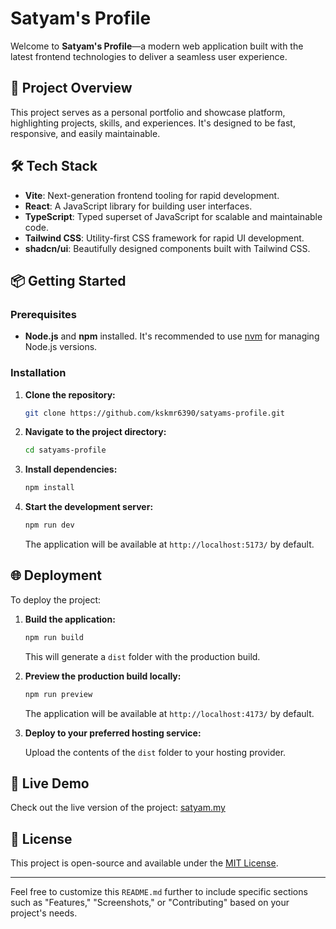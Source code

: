 
# Satyam's Profile

Welcome to **Satyam's Profile**—a modern web application built with the latest frontend technologies to deliver a seamless user experience.

## 🚀 Project Overview

This project serves as a personal portfolio and showcase platform, highlighting projects, skills, and experiences. It's designed to be fast, responsive, and easily maintainable.

## 🛠️ Tech Stack

* **Vite**: Next-generation frontend tooling for rapid development.
* **React**: A JavaScript library for building user interfaces.
* **TypeScript**: Typed superset of JavaScript for scalable and maintainable code.
* **Tailwind CSS**: Utility-first CSS framework for rapid UI development.
* **shadcn/ui**: Beautifully designed components built with Tailwind CSS.

## 📦 Getting Started

### Prerequisites

* **Node.js** and **npm** installed. It's recommended to use [nvm](https://github.com/nvm-sh/nvm#installing-and-updating) for managing Node.js versions.

### Installation

1. **Clone the repository:**

   ```bash
   git clone https://github.com/kskmr6390/satyams-profile.git
   ```

2. **Navigate to the project directory:**

   ```bash
   cd satyams-profile
   ```

3. **Install dependencies:**

   ```bash
   npm install
   ```

4. **Start the development server:**

   ```bash
   npm run dev
   ```

   The application will be available at `http://localhost:5173/` by default.

## 🌐 Deployment

To deploy the project:

1. **Build the application:**

   ```bash
   npm run build
   ```

   This will generate a `dist` folder with the production build.

2. **Preview the production build locally:**

   ```bash
   npm run preview
   ```

   The application will be available at `http://localhost:4173/` by default.

3. **Deploy to your preferred hosting service:**

   Upload the contents of the `dist` folder to your hosting provider.

## 🔗 Live Demo

Check out the live version of the project: [satyam.my](https://satyam.my)

## 📄 License

This project is open-source and available under the [MIT License](LICENSE).

---

Feel free to customize this `README.md` further to include specific sections such as "Features," "Screenshots," or "Contributing" based on your project's needs.
